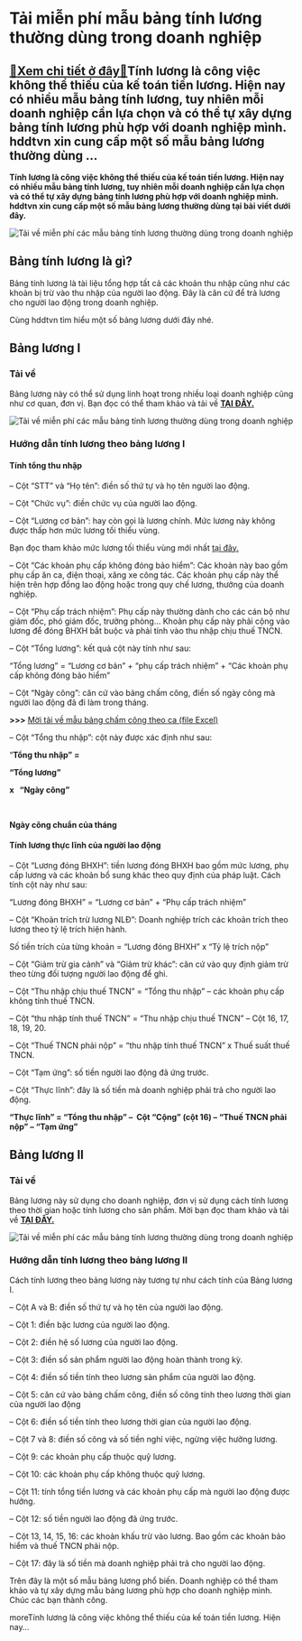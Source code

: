 Tải miễn phí mẫu bảng tính lương thường dùng trong doanh nghiệp
===============================================================

[:gift:Xem chi tiết ở đây:gift:](https://hddtvn.com/tai-mien-phi-mau-bang-tinh-luong-thuong-dung-trong-doanh-nghiep/)Tính lương là công việc không thể thiếu của kế toán tiền lương. Hiện nay có nhiều mẫu bảng tính lương, tuy nhiên mỗi doanh nghiệp cần lựa chọn và có thể tự xây dựng bảng tính lương phù hợp với doanh nghiệp mình. hddtvn xin cung cấp một số mẫu bảng lương thường dùng …
---------------------------------------------------------------------------------------------------------------------------------------------------------------------------------------------------------------------------------------------------------------------------

**Tính lương là công việc không thể thiếu của kế toán tiền lương. Hiện nay có nhiều mẫu bảng tính lương, tuy nhiên mỗi doanh nghiệp cần lựa chọn và có thể tự xây dựng bảng tính lương phù hợp với doanh nghiệp mình. hddtvn xin cung cấp một số mẫu bảng lương thường dùng tại bài viết dưới đây.**


![Tải về miễn phí các mẫu bảng tính lương thường dùng trong doanh nghiệp](https://hddtvn.com/wp-content/uploads/2021/01/cham-tra-luong_1607094207.jpg "Tải về miễn phí các mẫu bảng tính lương thường dùng trong doanh nghiệp")


Bảng tính lương là gì?
----------------------


Bảng tính lương là tài liệu tổng hợp tất cả các khoản thu nhập cũng như các khoản bị trừ vào thu nhập của người lao động. Đây là căn cứ để trả lương cho người lao động trong doanh nghiệp.


Cùng hddtvn tìm hiểu một số bảng lương dưới đây nhé.


Bảng lương I
------------


### Tải về


Bảng lương này có thể sử dụng linh hoạt trong nhiều loại doanh nghiệp cũng như cơ quan, đơn vị. Bạn đọc có thể tham khảo và tải về [**TẠI ĐÂY.**](https://drive.google.com/open?id=1NQz8LOBZtwh9u6rCTMj8LUmQPVPcNaHh)


![Tải về miễn phí các mẫu bảng tính lương thường dùng trong doanh nghiệp](https://hddtvn.com/wp-content/uploads/2021/01/8d9WovL.png "Tải về miễn phí các mẫu bảng tính lương thường dùng trong doanh nghiệp")


### Hướng dẫn tính lương theo bảng lương I


#### Tính tổng thu nhập


– Cột “STT” và “Họ tên”: điền số thứ tự và họ tên người lao động.


– Cột “Chức vụ”: điền chức vụ của người lao động.


– Cột “Lương cơ bản”: hay còn gọi là lương chính. Mức lương này không được thấp hơn mức lương tối thiểu vùng.


Bạn đọc tham khảo mức lương tối thiểu vùng mới nhất [tại đây.](#)


– Cột “Các khoản phụ cấp không đóng bảo hiểm”: Các khoản này bao gồm phụ cấp ăn ca, điện thoại, xăng xe công tác. Các khoản phụ cấp này thể hiện trên hợp đồng lao động hoặc trong quy chế lương, thưởng của doanh nghiệp.


– Cột “Phụ cấp trách nhiệm”: Phụ cấp này thường dành cho các cán bộ như giám đốc, phó giám đốc, trưởng phòng… Khoản phụ cấp này phải cộng vào lương để đóng BHXH bắt buộc và phải tính vào thu nhập chịu thuế TNCN.


– Cột “Tổng lương”: kết quả cột này tính như sau:


“Tổng lương” = “Lương cơ bản” + “phụ cấp trách nhiệm” + “Các khoản phụ cấp không đóng bảo hiểm”


– Cột “Ngày công”: căn cứ vào bảng chấm công, điền số ngày công mà người lao động đã đi làm trong tháng.


**>>>** [Mời tải về mẫu bảng chấm công theo ca (file Excel)](#)


– Cột “Tổng thu nhập”: cột này được xác định như sau:





“**Tổng thu nhập” =**

**“Tổng lương”**



**x   “Ngày công”**



 




**Ngày công chuẩn của tháng**




#### Tính lương thực lĩnh của người lao động


– Cột “Lương đóng BHXH”: tiền lương đóng BHXH bao gồm mức lương, phụ cấp lương và các khoản bổ sung khác theo quy định của pháp luật. Cách tính cột này như sau:


“Lương đóng BHXH” = “Lương cơ bản” + “Phụ cấp trách nhiệm”


– Cột “Khoản trích trừ lương NLĐ”: Doanh nghiệp trích các khoản trích theo lương theo tỷ lệ trích hiện hành.


Số tiền trích của từng khoản = “Lương đóng BHXH” x “Tỷ lệ trích nộp”


– Cột “Giảm trừ gia cảnh” và “Giảm trừ khác”: căn cứ vào quy định giảm trừ theo từng đối tượng người lao động để ghi.


– Cột “Thu nhập chịu thuế TNCN” = “Tổng thu nhập” – các khoản phụ cấp không tính thuế TNCN.


– Cột “thu nhập tính thuế TNCN” = “Thu nhập chịu thuế TNCN” – Cột 16, 17, 18, 19, 20.


– Cột “Thuế TNCN phải nộp” = “thu nhập tính thuế TNCN” x Thuế suất thuế TNCN.


– Cột “Tạm ứng”: số tiền người lao động đã ứng trước.


– Cột “Thực lĩnh”: đây là số tiền mà doanh nghiệp phải trả cho người lao động.


**“Thực lĩnh” = “Tổng thu nhập” –  Cột “Cộng” (cột 16) – “Thuế TNCN phải nộp” – “Tạm ứng”**


Bảng lương II
-------------


### Tải về


Bảng lương này sử dụng cho doanh nghiệp, đơn vị sử dụng cách tính lương theo thời gian hoặc tính lương cho sản phẩm. Mời bạn đọc tham khảo và tải về [**TẠI ĐÂY.**](https://drive.google.com/open?id=1fMVtYZ6dNxf53c4uuDvVLoYgcBg6pGpd)


![Tải về miễn phí các mẫu bảng tính lương thường dùng trong doanh nghiệp](https://hddtvn.com/wp-content/uploads/2021/01/lcaR4hw.png "Tải về miễn phí các mẫu bảng tính lương thường dùng trong doanh nghiệp")


### Hướng dẫn tính lương theo bảng lương II


Cách tính lương theo bảng lương này tương tự như cách tính của Bảng lương I.


– Cột A và B: điền số thứ tự và họ tên của người lao động.


– Cột 1: điền bậc lương của người lao động.


– Cột 2: điền hệ số lương của người lao động.


– Cột 3: điền số sản phẩm người lao động hoàn thành trong kỳ.


– Cột 4: điền số tiền tính theo lương sản phẩm của người lao động.


– Cột 5: căn cứ vào bảng chấm công, điền số công tính theo lương thời gian của người lao động


– Cột 6: điền số tiền tính theo lương thời gian của người lao động.


– Cột 7 và 8: điền số công và số tiền nghỉ việc, ngừng việc hưởng lương.


– Cột 9: các khoản phụ cấp thuộc quỹ lương.


– Cột 10: các khoản phụ cấp không thuộc quỹ lương.


– Cột 11: tính tổng tiền lương và các khoản phụ cấp mà người lao động được hưởng.


– Cột 12: số tiền người lao động đã ứng trước.


– Cột 13, 14, 15, 16: các khoản khấu trừ vào lương. Bao gồm các khoản bảo hiểm và thuế TNCN phải nộp.


– Cột 17: đây là số tiền mà doanh nghiệp phải trả cho người lao động.


Trên đây là một số mẫu bảng lương phổ biến. Doanh nghiệp có thể tham khảo và tự xây dựng mẫu bảng lương phù hợp cho doanh nghiệp mình. Chúc các bạn thành công.


moreTính lương là công việc không thể thiếu của kế toán tiền lương. Hiện nay…

